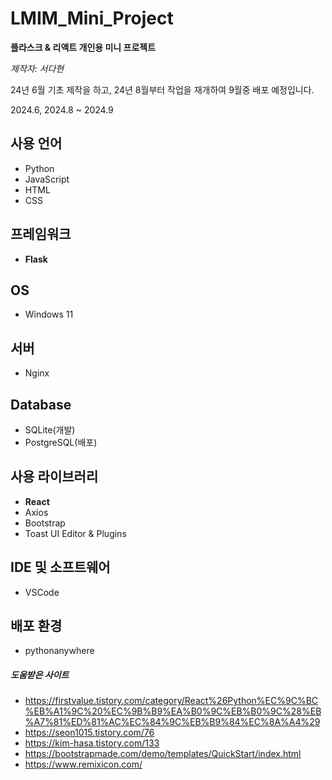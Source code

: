 # LMIM_Mini_Project
**플라스크 & 리액트 개인용 미니 프로젝트**

*제작자: 서다현*

24년 6월 기초 제작을 하고, 24년 8월부터 작업을 재개하여 9월중 배포 예정입니다.

2024.6, 2024.8 ~ 2024.9

## 사용 언어
- Python
- JavaScript
- HTML
- CSS

## 프레임워크
- **Flask**

## OS
- Windows 11

## 서버
- Nginx

## Database
- SQLite(개발)
- PostgreSQL(배포)

## 사용 라이브러리
- **React**
- Axios
- Bootstrap
- Toast UI Editor & Plugins

## IDE 및 소프트웨어
- VSCode

## 배포 환경
- pythonanywhere

##### 도움받은 사이트
- https://firstvalue.tistory.com/category/React%26Python%EC%9C%BC%EB%A1%9C%20%EC%9B%B9%EA%B0%9C%EB%B0%9C%28%EB%A7%81%ED%81%AC%EC%84%9C%EB%B9%84%EC%8A%A4%29
- https://seon1015.tistory.com/76
- https://kim-hasa.tistory.com/133
- https://bootstrapmade.com/demo/templates/QuickStart/index.html
- https://www.remixicon.com/